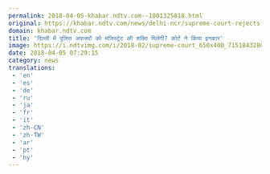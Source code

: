 ```yaml
---
permalink: 2018-04-05-khabar.ndtv.com--1001325818.html
original: https://khabar.ndtv.com/news/delhi-ncr/supreme-court-rejects-magisterial-power-to-police-officers-1833166
domain: khabar.ndtv.com
title: 'दिल्ली में पुलिस अफसरों को मजिस्ट्रेट की शक्ति मिलेगी? कोर्ट ने किया इनकार'
image: https://i.ndtvimg.com/i/2018-02/supreme-court_650x400_71518432809.jpg
date: 2018-04-05 07:29:15
category: news
translations: 
 - 'en'
 - 'es'
 - 'de'
 - 'ru'
 - 'ja'
 - 'fr'
 - 'it'
 - 'zh-CN'
 - 'zh-TW'
 - 'ar'
 - 'pt'
 - 'hy'
---
```


